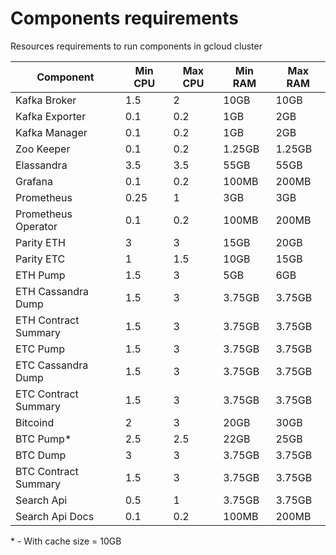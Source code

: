 # Components requirements

Resources requirements to run components in gcloud cluster

| Component                  | Min CPU | Max CPU  |  Min RAM  | Max RAM |
| -------------------------- | ------- |--------- | -------   | --------|
| Kafka Broker               | 1.5     | 2        | 10GB      | 10GB    |
| Kafka Exporter             | 0.1     | 0.2      | 1GB       | 2GB     |
| Kafka Manager              | 0.1     | 0.2      | 1GB       | 2GB     |
| Zoo Keeper                 | 0.1     | 0.2      | 1.25GB    | 1.25GB  |
| Elassandra                 | 3.5     | 3.5      | 55GB      | 55GB    |
| Grafana                    | 0.1     | 0.2      | 100MB     | 200MB   |
| Prometheus                 | 0.25    | 1        | 3GB       | 3GB     |
| Prometheus Operator        | 0.1     | 0.2      | 100MB     | 200MB   |
| Parity ETH                 | 3       | 3        | 15GB      | 20GB    |
| Parity ETC                 | 1       | 1.5      | 10GB      | 15GB    |
| ETH Pump                   | 1.5     | 3        | 5GB       | 6GB     |
| ETH Cassandra Dump         | 1.5     | 3        | 3.75GB    | 3.75GB  |
| ETH Contract Summary       | 1.5     | 3        | 3.75GB    | 3.75GB  |
| ETC Pump                   | 1.5     | 3        | 3.75GB    | 3.75GB  |
| ETC Cassandra Dump         | 1.5     | 3        | 3.75GB    | 3.75GB  |
| ETC Contract Summary       | 1.5     | 3        | 3.75GB    | 3.75GB  |
| Bitcoind                   | 2       | 3        | 20GB      | 30GB    |
| BTC Pump*                  | 2.5     | 2.5      | 22GB      | 25GB    |
| BTC Dump                   | 3       | 3        | 3.75GB    | 3.75GB  |
| BTC Contract Summary       | 1.5     | 3        | 3.75GB    | 3.75GB  |
| Search Api                 | 0.5     | 1        | 3.75GB    | 3.75GB  |
| Search Api Docs            | 0.1     | 0.2      | 100MB     | 200MB   |

\* - With cache size = 10GB
